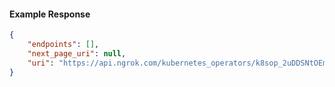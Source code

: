 <!-- Code generated for API Clients. DO NOT EDIT. -->

#### Example Response

```json
{
	"endpoints": [],
	"next_page_uri": null,
	"uri": "https://api.ngrok.com/kubernetes_operators/k8sop_2uDDSNtOEmzxerhjmh1xN1lbdNv/bound_endpoints"
}
```
